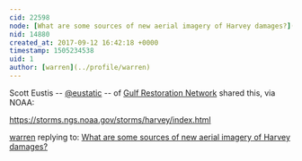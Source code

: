 ```yaml
---
cid: 22598
node: [What are some sources of new aerial imagery of Harvey damages?](../notes/warren/09-12-2017/what-are-some-sources-of-new-aerial-imagery-of-harvey-damages)
nid: 14880
created_at: 2017-09-12 16:42:18 +0000
timestamp: 1505234538
uid: 1
author: [warren](../profile/warren)
---
```


Scott Eustis -- [@eustatic](/profile/eustatic) -- of [Gulf Restoration Network](http://healthygulf.org) shared this, via NOAA:

https://storms.ngs.noaa.gov/storms/harvey/index.html

[warren](../profile/warren) replying to: [What are some sources of new aerial imagery of Harvey damages?](../notes/warren/09-12-2017/what-are-some-sources-of-new-aerial-imagery-of-harvey-damages)


